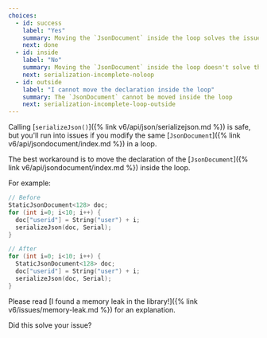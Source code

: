 ```yaml
---
choices:
  - id: success
    label: "Yes"
    summary: Moving the `JsonDocument` inside the loop solves the issue
    next: done
  - id: inside
    label: "No"
    summary: Moving the `JsonDocument` inside the loop doesn't solve the issue
    next: serialization-incomplete-noloop
  - id: outside
    label: "I cannot move the declaration inside the loop"
    summary: The `JsonDocument` cannot be moved inside the loop
    next: serialization-incomplete-loop-outside
---
```


Calling [`serializeJson()`]({% link v6/api/json/serializejson.md %}) is safe, but you'll run into issues if you modify the same [`JsonDocument`]({% link v6/api/jsondocument/index.md %}) in a loop.

The best workaround is to move the declaration of the [`JsonDocument`]({% link v6/api/jsondocument/index.md %}) inside the loop.

For example:

```c++
// Before
StaticJsonDocument<128> doc;
for (int i=0; i<10; i++) {
  doc["userid"] = String("user") + i;
  serializeJson(doc, Serial);
}

// After
for (int i=0; i<10; i++) {
  StaticJsonDocument<128> doc;
  doc["userid"] = String("user") + i;
  serializeJson(doc, Serial);
}
```

Please read [I found a memory leak in the library!]({% link v6/issues/memory-leak.md %}) for an explanation.

Did this solve your issue?